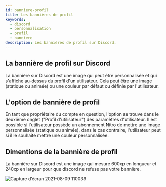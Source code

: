 ```yaml
---
id: banniere-profil
title: Les bannières de profil
keywords:
  - discord
  - personnalisation
  - profil
  - banniere
description: Les bannières de profil sur Discord.
---
```

## La bannière de profil sur Discord
La bannière sur Discord est une image qui peut être personnalisée et qui s'affiche au-dessus du profil d'un utilisateur. Cela peut être une image (statique ou animée) ou une couleur par défaut ou définie par l'utilisateur.

## L'option de bannière de profil
En tant que propriétaire du compte en question, l'option se trouve dans le deuxième onglet ("Profil d'utilisateur") des paramètres d'utilisateur. Il est possible si l'utilisateur possède un abonnement Nitro de mettre une image personnalisée (statique ou animée), dans le cas contraire, l'utilisateur peut si il le souhaite mettre une couleur personnalisée.

## Dimentions de la bannière de profil
La bannière sur Discord est une image qui mesure 600xp en longueur et 240xp en largeur pour que discord ne refuse pas votre bannière. 

![Capture d’écran 2021-08-09 110039](https://user-images.githubusercontent.com/72766562/128683789-4a80460a-2808-468c-bd1a-072090e2c0a6.jpg)
